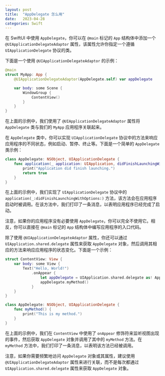 ```yaml
---
layout: post
title:  "AppDelegate 怎么用"
date:   2023-04-28
categories: Swift
---
```

在 SwiftUI 中使用 `AppDelegate`，你可以在 `@main` 标记的 `App` 结构体中添加一个 `@UIApplicationDelegateAdaptor` 属性，该属性允许你指定一个遵循 `UIApplicationDelegate` 协议的类。

下面是一个使用 `@UIApplicationDelegateAdaptor` 的示例：

```swift
@main
struct MyApp: App {
    @UIApplicationDelegateAdaptor(AppDelegate.self) var appDelegate

    var body: some Scene {
        WindowGroup {
            ContentView()
        }
    }
}
```

在上面的示例中，我们使用了 `@UIApplicationDelegateAdaptor` 属性将 `AppDelegate` 类与我们的 `MyApp` 应用程序关联起来。

在 `AppDelegate` 类中，你可以实现 `UIApplicationDelegate` 协议中的方法来响应应用程序的不同状态，例如启动、暂停、终止等。下面是一个简单的 `AppDelegate` 类示例：

```swift
class AppDelegate: NSObject, UIApplicationDelegate {
    func application(_ application: UIApplication, didFinishLaunchingWithOptions launchOptions: [UIApplication.LaunchOptionsKey : Any]? = nil) -> Bool {
        print("Application did finish launching.")
        return true
    }
}
```

在上面的示例中，我们实现了 `UIApplicationDelegate` 协议中的 `application(_:didFinishLaunchingWithOptions:)` 方法，该方法会在应用程序启动时被调用。在该方法中，我们打印了一条消息，以表明应用程序已经完成了启动。

注意，如果你的应用程序没有必要使用 `AppDelegate`，你可以完全不使用它。相反，你可以直接在 `@main` 标记的 `App` 结构体中编写应用程序的入口代码。


除了使用 `@UIApplicationDelegateAdaptor` 属性，你还可以通过 `UIApplication.shared.delegate` 属性来获取 `AppDelegate` 对象，然后调用其相应的方法来响应应用程序的状态变化。下面是一个示例：

```swift
struct ContentView: View {
    var body: some View {
        Text("Hello, World!")
            .onAppear {
                let appDelegate = UIApplication.shared.delegate as! AppDelegate
                appDelegate.myMethod()
            }
    }
}

class AppDelegate: NSObject, UIApplicationDelegate {
    func myMethod() {
        print("This is my method.")
    }
}
```

在上面的示例中，我们在 `ContentView` 中使用了 `onAppear` 修饰符来监听视图出现的事件，然后获取 `AppDelegate` 对象并调用了其中的 `myMethod` 方法。在 `myMethod` 方法中，我们打印了一条消息，以表明该方法已经被调用。

注意，如果你需要频繁地访问 `AppDelegate` 对象或其属性，建议使用 `@UIApplicationDelegateAdaptor` 属性来进行关联，而不是每次都通过 `UIApplication.shared.delegate` 属性来获取 `AppDelegate` 对象。
